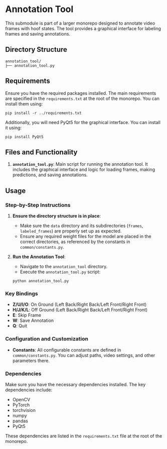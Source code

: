 # Annotation Tool

This submodule is part of a larger monorepo designed to annotate video frames with hoof states. The tool provides a graphical interface for labeling frames and saving annotations.

## Directory Structure

```
annotation_tool/
├── annotation_tool.py
```

## Requirements

Ensure you have the required packages installed. The main requirements are specified in the `requirements.txt` at the root of the monorepo. You can install them using:

```
pip install -r ../requirements.txt
```

Additionally, you will need PyQt5 for the graphical interface. You can install it using:

```
pip install PyQt5
```

## Files and Functionality

1. **`annotation_tool.py`**: Main script for running the annotation tool. It includes the graphical interface and logic for loading frames, making predictions, and saving annotations.

## Usage

### Step-by-Step Instructions

1. **Ensure the directory structure is in place**:
    - Make sure the `data` directory and its subdirectories (`frames`, `labeled_frames`) are properly set up as expected.
    - Ensure any required weight files for the model are placed in the correct directories, as referenced by the constants in `common/constants.py`.

2. **Run the Annotation Tool**:
    - Navigate to the `annotation_tool` directory.
    - Execute the `annotation_tool.py` script:

    ```
    python annotation_tool.py
    ```

### Key Bindings

- **Z/U/I/O**: On Ground (Left Back/Right Back/Left Front/Right Front)
- **H/J/K/L**: Off Ground (Left Back/Right Back/Left Front/Right Front)
- **E**: Skip Frame
- **W**: Save Annotation
- **Q**: Quit

### Configuration and Customization

- **Constants**: All configurable constants are defined in `common/constants.py`. You can adjust paths, video settings, and other parameters there.

### Dependencies

Make sure you have the necessary dependencies installed. The key dependencies include:
- OpenCV
- PyTorch
- torchvision
- numpy
- pandas
- PyQt5

These dependencies are listed in the `requirements.txt` file at the root of the monorepo.